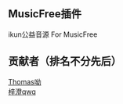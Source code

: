 ## MusicFree插件
ikun公益音源 For MusicFree

## 贡献者（排名不分先后）
[Thomas呦](https://gitee.com/ThomasYou)  
[梓澄qwq](https://github.com/helloplhm-qwq)
